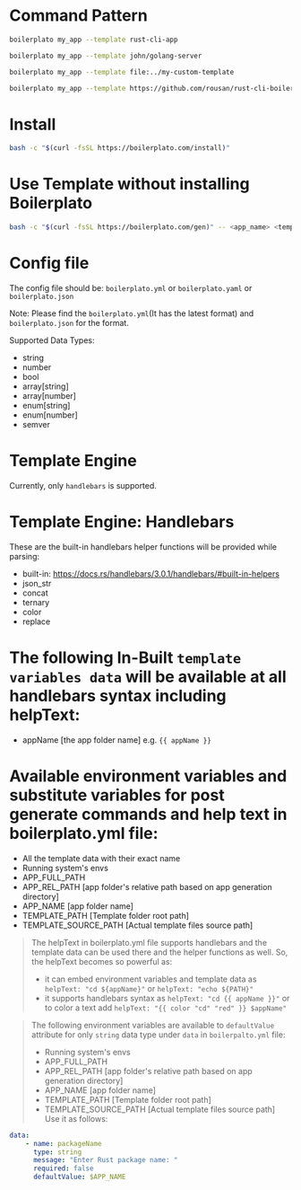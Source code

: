 # Command Pattern

```sh
boilerplato my_app --template rust-cli-app

boilerplato my_app --template john/golang-server

boilerplato my_app --template file:../my-custom-template

boilerplato my_app --template https://github.com/rousan/rust-cli-boilerplate.git
``` 

# Install

```sh
bash -c "$(curl -fsSL https://boilerplato.com/install)"
```

# Use Template without installing Boilerplato

```sh
bash -c "$(curl -fsSL https://boilerplato.com/gen)" -- <app_name> <template_name>
```

# Config file

The config file should be: `boilerplato.yml` or `boilerplato.yaml` or `boilerplato.json`

Note: Please find the `boilerplato.yml`(It has the latest format) and `boilerplato.json` for the format.

Supported Data Types:
- string
- number
- bool
- array[string]
- array[number]
- enum[string]
- enum[number]
- semver

# Template Engine

Currently, only `handlebars` is supported.

# Template Engine: Handlebars

These are the built-in handlebars helper functions will be provided while parsing:
- built-in: https://docs.rs/handlebars/3.0.1/handlebars/#built-in-helpers
- json_str
- concat
- ternary
- color
- replace

# The following In-Built `template variables data` will be available at all handlebars syntax including helpText:
- appName [the app folder name] e.g. `{{ appName }}`

# Available environment variables and substitute variables for post generate commands and help text in boilerplato.yml file:
- All the template data with their exact name
- Running system's envs
- APP_FULL_PATH
- APP_REL_PATH [app folder's relative path based on app generation directory]
- APP_NAME [app folder name]
- TEMPLATE_PATH [Template folder root path]
- TEMPLATE_SOURCE_PATH [Actual template files source path]

> The helpText in boilerplato.yml file supports handlebars and the template data can be used there and the helper functions as well.
> So, the helpText becomes so powerful as:
>   - it can embed environment variables and template data as `helpText: "cd ${appName}"` or `helpText: "echo ${PATH}"`
>   - it supports handlebars syntax as `helpText: "cd {{ appName }}"` or to color a text add `helpText: "{{ color "cd" "red" }} $appName"`



> The following environment variables are available to `defaultValue` attribute for only `string` data type under `data` in `boilerpalto.yml` file:
>   - Running system's envs
>   - APP_FULL_PATH
>   - APP_REL_PATH [app folder's relative path based on app generation directory]
>   - APP_NAME [app folder name]
>   - TEMPLATE_PATH [Template folder root path]
>   - TEMPLATE_SOURCE_PATH [Actual template files source path]
Use it as follows:
```yaml
data:
    - name: packageName
      type: string
      message: "Enter Rust package name: "
      required: false
      defaultValue: $APP_NAME
```